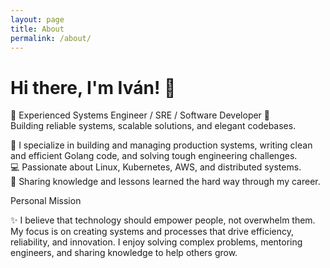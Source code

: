 ```yaml
---
layout: page
title: About
permalink: /about/
---
```


# Hi there, I'm Iván! 👋  
🌟 Experienced Systems Engineer / SRE / Software Developer 🌟  
Building reliable systems, scalable solutions, and elegant codebases.

🚀 I specialize in building and managing production systems, writing clean and efficient Golang code, and solving tough engineering challenges.  
💻 Passionate about Linux, Kubernetes, AWS, and distributed systems.  
🌱 Sharing knowledge and lessons learned the hard way through my career.

Personal Mission

✨ I believe that technology should empower people, not overwhelm them. My focus is on creating systems and processes that drive efficiency, reliability, and innovation. I enjoy solving complex problems, mentoring engineers, and sharing knowledge to help others grow.
